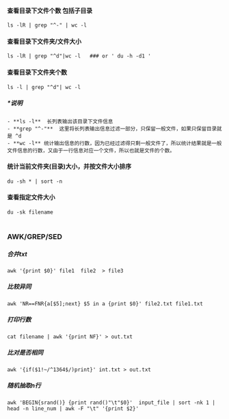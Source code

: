 #### 查看目录下文件个数 包括子目录
```ls -lR | grep "^-" | wc -l ```
#### 查看目录下文件夹/文件大小 
```ls -lR | grep "^d"|wc -l   ### or ' du -h -d1 ' ```
#### 查看目录下文件夹个数
```ls -l | grep "^d"| wc -l```
##### *说明
```
- **ls -l**  长列表输出该目录下文件信息
- **grep "^-"**  这里将长列表输出信息过滤一部分，只保留一般文件，如果只保留目录就是 ^d
- **wc -l** 统计输出信息的行数，因为已经过滤得只剩一般文件了，所以统计结果就是一般文件信息的行数，又由于一行信息对应一个文件，所以也就是文件的个数。
```
#### 统计当前文件夹(目录)大小，并按文件大小排序
```du -sh * | sort -n```
#### 查看指定文件大小
```du -sk filename ```
<br>
<br>

### **AWK/GREP/SED**
##### 合并txt
```awk '{print $0}' file1  file2  > file3```
##### 比较异同
```awk 'NR==FNR{a[$5];next} $5 in a {print $0}' file2.txt file1.txt```

##### 打印行数
```cat filename | awk '{print NF}' > out.txt ```

##### 比对是否相同
```awk '{if($1!~/^1364$/)print}' int.txt > out.txt```

##### 随机抽取n行
```awk 'BEGIN{srand()} {print rand()"\t"$0}'  input_file | sort -nk 1 | head -n line_num | awk -F "\t" '{print $2}' ```

#####